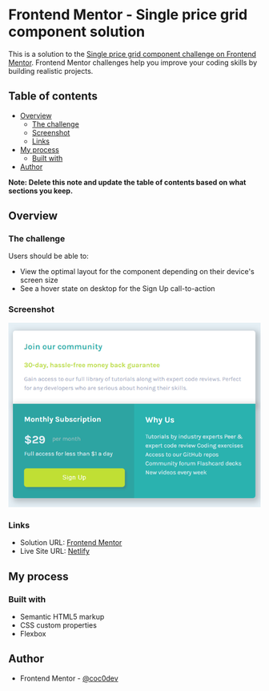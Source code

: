 # Frontend Mentor - Single price grid component solution

This is a solution to the [Single price grid component challenge on Frontend Mentor](https://www.frontendmentor.io/challenges/single-price-grid-component-5ce41129d0ff452fec5abbbc). Frontend Mentor challenges help you improve your coding skills by building realistic projects. 

## Table of contents

- [Overview](#overview)
  - [The challenge](#the-challenge)
  - [Screenshot](#screenshot)
  - [Links](#links)
- [My process](#my-process)
  - [Built with](#built-with)
- [Author](#author)


**Note: Delete this note and update the table of contents based on what sections you keep.**

## Overview

### The challenge

Users should be able to:

- View the optimal layout for the component depending on their device's screen size
- See a hover state on desktop for the Sign Up call-to-action

### Screenshot

![](/images/screenshot.png)

### Links

- Solution URL: [Frontend Mentor]()
- Live Site URL: [Netlify](https://incredible-basbousa-41955c.netlify.app/)

## My process

### Built with

- Semantic HTML5 markup
- CSS custom properties
- Flexbox

## Author

- Frontend Mentor - [@coc0dev](https://www.frontendmentor.io/profile/coc0dev)
